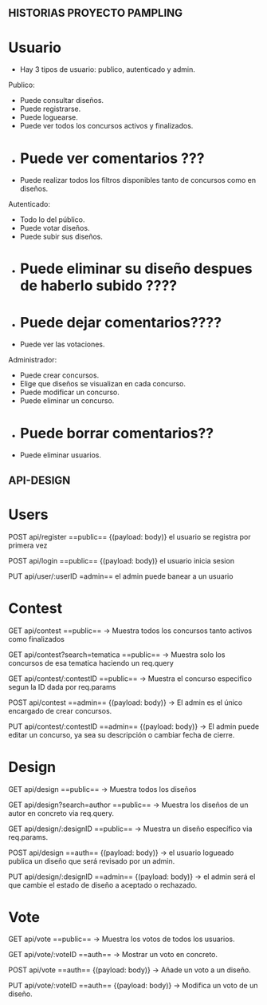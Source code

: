 ## HISTORIAS PROYECTO PAMPLING

# Usuario

- Hay 3 tipos de usuario: publico, autenticado y admin.

Publico:

- Puede consultar diseños.
- Puede registrarse.
- Puede loguearse.
- Puede ver todos los concursos activos y finalizados.
- # Puede ver comentarios ???
- Puede realizar todos los filtros disponibles tanto de concursos como en diseños.

Autenticado:

- Todo lo del público.
- Puede votar diseños.
- Puede subir sus diseños.
- # Puede eliminar su diseño despues de haberlo subido ????
- # Puede dejar comentarios????
- Puede ver las votaciones.

Administrador:

- Puede crear concursos.
- Elige que diseños se visualizan en cada concurso.
- Puede modificar un concurso.
- Puede eliminar un concurso.
- # Puede borrar comentarios??
- Puede eliminar usuarios.

## API-DESIGN

# Users

POST api/register ==public== {(payload: body)} el usuario se registra por primera vez

POST api/login ==public== {(payload: body)} el usuario inicia sesion

PUT api/user/:userID =admin== el admin puede banear a un usuario

# Contest

GET api/contest ==public== -> Muestra todos los concursos tanto activos como finalizados

GET api/contest?search=tematica ==public== -> Muestra solo los concursos de esa tematica haciendo un req.query

GET api/contest/:contestID ==public== -> Muestra el concurso especifico segun la ID dada por req.params

POST api/contest ==admin== {(payload: body)} -> El admin es el único encargado de crear concursos.

PUT api/contest/:contestID ==admin== {(payload: body)} -> El admin puede editar un concurso, ya sea su descripción o cambiar fecha de cierre.

# Design

GET api/design ==public== -> Muestra todos los diseños

GET api/design?search=author ==public== -> Muestra los diseños de un autor en concreto via req.query.

GET api/design/:designID ==public== -> Muestra un diseño específico via req.params.

POST api/design ==auth== {(payload: body)} -> el usuario logueado publica un diseño que será revisado por un admin.

PUT api/design/:designID ==admin== {(payload: body)} -> el admin será el que cambie el estado de diseño a aceptado o rechazado.

# Vote

GET api/vote ==public== -> Muestra los votos de todos los usuarios.

GET api/vote/:voteID ==auth== -> Mostrar un voto en concreto.

POST api/vote ==auth== {(payload: body)} -> Añade un voto a un diseño.

PUT api/vote/:voteID ==auth== {(payload: body)} -> Modifica un voto de un diseño.
